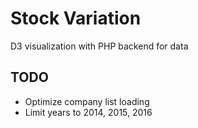 # Stock Variation
 D3 visualization with PHP backend for data
 
## TODO
- Optimize company list loading
- Limit years to 2014, 2015, 2016